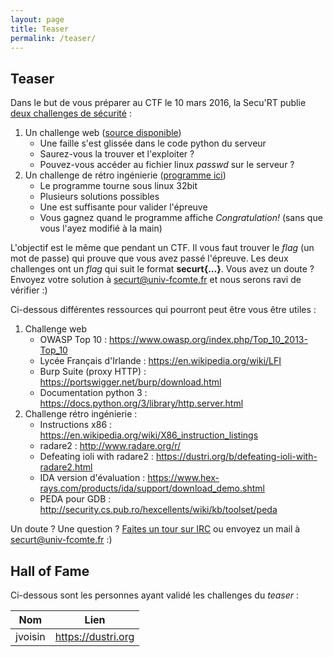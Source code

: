 ```yaml
---
layout: page
title: Teaser
permalink: /teaser/
---
```


## Teaser

Dans le but de vous préparer au CTF le 10 mars 2016, la Secu'RT publie [deux challenges de
sécurité](http://188.165.25.112:8000/) :

1. Un challenge web ([source disponible](http://188.165.25.112:8000/main.py))
    + Une faille s'est glissée dans le code python du serveur
    + Saurez-vous la trouver et l'exploiter ?
    + Pouvez-vous accéder au fichier linux *passwd* sur le serveur ?
2. Un challenge de rétro ingénierie ([programme ici](http://188.165.25.112:8000/securt.out))
    + Le programme tourne sous linux 32bit
    + Plusieurs solutions possibles
    + Une est suffisante pour valider l'épreuve
    + Vous gagnez quand le programme affiche *Congratulation!* (sans que vous l'ayez modifié à la main)

L'objectif est le même que pendant un CTF. Il vous faut trouver le *flag* (un mot de passe) qui prouve que
vous avez passé l'épreuve. Les deux challenges ont un *flag* qui suit le format **securt{...}**. Vous avez un doute ?
Envoyez votre solution à securt@univ-fcomte.fr et nous serons ravi de vérifier :)

Ci-dessous différentes ressources qui pourront peut être vous être utiles :

1. Challenge web
    + OWASP Top 10 : <https://www.owasp.org/index.php/Top_10_2013-Top_10>
    + Lycée Français d'Irlande : <https://en.wikipedia.org/wiki/LFI>
    + Burp Suite (proxy HTTP) : <https://portswigger.net/burp/download.html>
    + Documentation python 3 : <https://docs.python.org/3/library/http.server.html>
2. Challenge rétro ingénierie :
    + Instructions x86 : <https://en.wikipedia.org/wiki/X86_instruction_listings>
    + radare2 : <http://www.radare.org/r/>
    + Defeating ioli with radare2 : <https://dustri.org/b/defeating-ioli-with-radare2.html>
    + IDA version d'évaluation : <https://www.hex-rays.com/products/ida/support/download_demo.shtml>
    + PEDA pour GDB : <http://security.cs.pub.ro/hexcellents/wiki/kb/toolset/peda>

Un doute ? Une question ? [Faites un tour sur IRC](http://webchat.freenode.net/?channels=hackgyver) ou envoyez un mail
à securt@univ-fcomte.fr :)

## Hall of Fame

Ci-dessous sont les personnes ayant validé les challenges du *teaser* :

Nom | Lien
:---: | :---:
jvoisin | <https://dustri.org>
